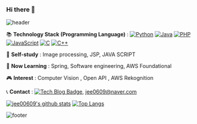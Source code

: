 ### Hi there 👋

<!--
**jee00609/jee00609** is a ✨ _special_ ✨ repository because its `README.md` (this file) appears on your GitHub profile.

![header](https://capsule-render.vercel.app/api?type=waving&color=auto&height=300&section=header&text=capsule%20render&fontSize=90)


Here are some ideas to get you started:

- 🔭 I’m currently working on ...
- 🌱 I’m currently learning ...
- 👯 I’m looking to collaborate on ...
- 🤔 I’m looking for help with ...
- 💬 Ask me about ...
- 📫 How to reach me: ...
- 😄 Pronouns: ...
- ⚡ Fun fact: ...
- 📝 :memo:
- 💻 :computer:
- 😊 :blush:
-->

![header](https://capsule-render.vercel.app/api?type=waving&color=auto&height=300&section=header&text=Integral%2076&fontSize=90)

📚 <b>Technology Stack (Programming Language)</b> : [![Python](https://img.shields.io/badge/Python-3776AB?logo=Python&logoColor=white)](https://github.com/topics/python) [![Java](https://img.shields.io/badge/Java-007396?logo=Java&logoColor=white)](https://github.com/topics/java) [![PHP](https://img.shields.io/badge/PHP-777BB4?logo=PHP&logoColor=white)](https://github.com/topics/php) [![JavaScript](https://img.shields.io/badge/JavaScript-F7DF1E?logo=JavaScript&logoColor=white)](https://github.com/topics/javascript) [![C](https://img.shields.io/badge/C-A8B9CC?logo=C&logoColor=white)](https://github.com/topics/c) [![C++](https://img.shields.io/badge/C++-00599C?logo=C++&logoColor=white)](https://github.com/topics/cpp) 

🌱 <b>Self-study</b> : Image processing, JSP, JAVA SCRIPT

<!-- Block Chain, Docker, [![Solidity](https://img.shields.io/badge/Solidity-363636?logo=Solidity&logoColor=white)](https://github.com/topics/solidity) -->

🏫 <b>Now Learning</b> : Spring, Software engineering, AWS Foundational

🎮 <b>Interest</b> :  Computer Vision , Open API , AWS Rekognition

📞 <b>Contact</b> : [![Tech Blog Badge](http://img.shields.io/badge/-Tech%20blog-black?style=flat-square&logo=github&link=https://jee00609.github.io/)](https://jee00609.github.io/), jee0609@naver.com

[![jee00609's github stats](https://github-readme-stats.vercel.app/api?username=jee00609)](https://github.com/anuraghazra/github-readme-stats)
[![Top Langs](https://github-readme-stats.vercel.app/api/top-langs/?username=jee00609&layout=compact)](https://github.com/anuraghazra/github-readme-stats)

![footer](https://capsule-render.vercel.app/api?type=waving&section=footer)
